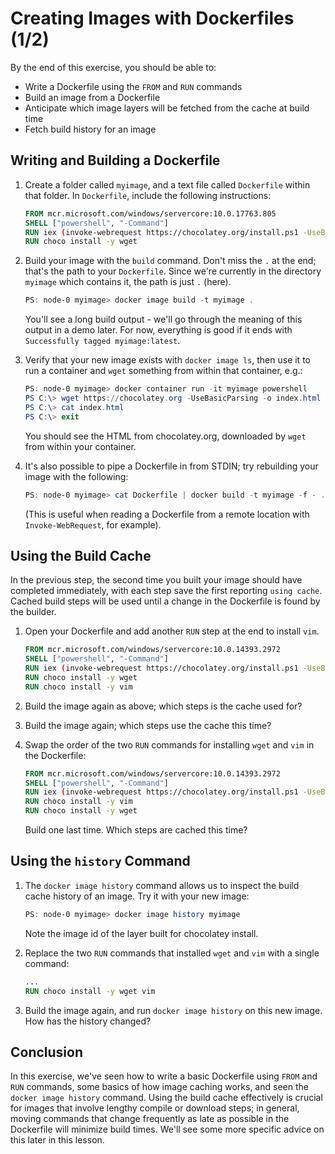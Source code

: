 # Creating Images with Dockerfiles (1/2)

By the end of this exercise, you should be able to:

 - Write a Dockerfile using the `FROM` and `RUN` commands
 - Build an image from a Dockerfile
 - Anticipate which image layers will be fetched from the cache at build time
 - Fetch build history for an image

## Writing and Building a Dockerfile

1.  Create a folder called `myimage`, and a text file called `Dockerfile` within that folder. In `Dockerfile`, include the following instructions:

    ```dockerfile
    FROM mcr.microsoft.com/windows/servercore:10.0.17763.805
    SHELL ["powershell", "-Command"]
    RUN iex (invoke-webrequest https://chocolatey.org/install.ps1 -UseBasicParsing)
    RUN choco install -y wget
    ```

2.  Build your image with the `build` command. Don't miss the `.` at the end; that's the path to your `Dockerfile`. Since we're currently in the directory `myimage` which contains it, the path is just `.` (here).

    ```powershell
    PS: node-0 myimage> docker image build -t myimage .
    ```

    You'll see a long build output - we'll go through the meaning of this output in a demo later. For now, everything is good if it ends with `Successfully tagged myimage:latest`.

3.  Verify that your new image exists with `docker image ls`, then use it to run a container and `wget` something from within that container, e.g.:

    ```powershell
    PS: node-0 myimage> docker container run -it myimage powershell
    PS C:\> wget https://chocolatey.org -UseBasicParsing -o index.html
    PS C:\> cat index.html
    PS C:\> exit
    ```

    You should see the HTML from chocolatey.org, downloaded by `wget` from within your container.  

4.  It's also possible to pipe a Dockerfile in from STDIN; try rebuilding your image with the following:

    ```powershell
    PS: node-0 myimage> cat Dockerfile | docker build -t myimage -f - .
    ```

    (This is useful when reading a Dockerfile from a remote location with `Invoke-WebRequest`, for example).

## Using the Build Cache

In the previous step, the second time you built your image should have completed immediately, with each step save the first reporting `using cache`. Cached build steps will be used until a change in the Dockerfile is found by the builder.

1.  Open your Dockerfile and add another `RUN` step at the end to install `vim`.

    ```dockerfile
    FROM mcr.microsoft.com/windows/servercore:10.0.14393.2972
    SHELL ["powershell", "-Command"]
    RUN iex (invoke-webrequest https://chocolatey.org/install.ps1 -UseBasicParsing)
    RUN choco install -y wget
    RUN choco install -y vim
    ```

2.  Build the image again as above; which steps is the cache used for?

3.  Build the image again; which steps use the cache this time?

4.  Swap the order of the two `RUN` commands for installing `wget` and `vim` in the Dockerfile:

    ```dockerfile
    FROM mcr.microsoft.com/windows/servercore:10.0.14393.2972
    SHELL ["powershell", "-Command"]
    RUN iex (invoke-webrequest https://chocolatey.org/install.ps1 -UseBasicParsing)
    RUN choco install -y vim
    RUN choco install -y wget
    ```

    Build one last time. Which steps are cached this time?

## Using the `history` Command

1.  The `docker image history` command allows us to inspect the build cache history of an image. Try it with your new image:

    ```powershell
    PS: node-0 myimage> docker image history myimage
    ```

    Note the image id of the layer built for chocolatey install.

2.  Replace the two `RUN` commands that installed `wget` and `vim` with a single command:

    ```dockerfile
    ...
    RUN choco install -y wget vim
    ```

3.  Build the image again, and run `docker image history` on this new image. How has the history changed?

## Conclusion

In this exercise, we've seen how to write a basic Dockerfile using `FROM` and `RUN` commands, some basics of how image caching works, and seen the `docker image history` command. Using the build cache effectively is crucial for images that involve lengthy compile or download steps; in general, moving commands that change frequently as late as possible in the Dockerfile will minimize build times. We'll see some more specific advice on this later in this lesson.

